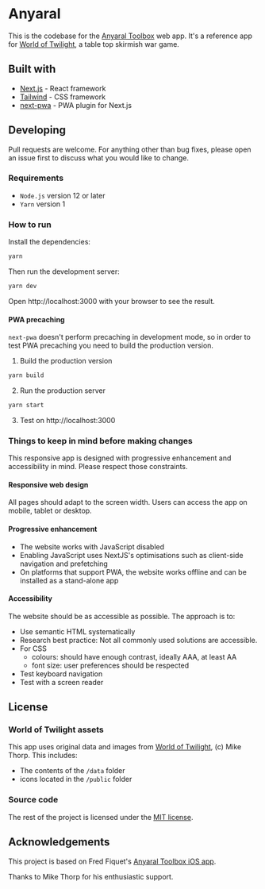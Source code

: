 # Anyaral
This is the codebase for the [Anyaral Toolbox](https://app.anyaraltoolbox.com) web app. It's a reference app for [World of Twilight](http://worldoftwilight.com), a table top skirmish war game.

## Built with
- [Next.js](https://nextjs.org/docs) - React framework
- [Tailwind](https://v1.tailwindcss.com) - CSS framework
- [next-pwa](https://github.com/shadowwalker/next-pwa) - PWA plugin for  Next.js

## Developing
Pull requests are welcome. For anything other than bug fixes, please open an issue first to discuss what you would like to change.

### Requirements
- `Node.js` version 12 or later
- `Yarn` version 1

### How to run
Install the dependencies:
```bash
yarn
```

Then run the development server:

```bash
yarn dev
```

Open http://localhost:3000 with your browser to see the result.

#### PWA precaching
`next-pwa` doesn't perform precaching in development mode, so in order to test PWA precaching you need to build the production version.

1. Build the production version
```bash
yarn build
```

2. Run the production server
```bash
yarn start
```

3. Test on http://localhost:3000

### Things to keep in mind before making changes
This responsive app is designed with progressive enhancement and accessibility in mind. Please respect those constraints.

#### Responsive web design
All pages should adapt to the screen width. Users can access the app on mobile, tablet or desktop.

#### Progressive enhancement
- The website works with JavaScript disabled
- Enabling JavaScript uses NextJS's optimisations such as client-side navigation and prefetching
- On platforms that support PWA, the website works offline and can be installed as a stand-alone app

#### Accessibility
The website should be as accessible as possible. The approach is to:
- Use semantic HTML systematically
- Research best practice: Not all commonly used solutions are accessible.
- For CSS
  - colours: should have enough contrast, ideally AAA, at least AA
  - font size: user preferences should be respected
- Test keyboard navigation
- Test with a screen reader

## License
### World of Twilight assets
This app uses original data and images from [World of Twilight](http://worldoftwilight.com), (c) Mike Thorp. This includes:
- The contents of the `/data` folder
- icons located in the `/public` folder

### Source code
The rest of the project is licensed under the [MIT license](https://choosealicense.com/licenses/mit/).

## Acknowledgements
This project is based on Fred Fiquet's [Anyaral Toolbox iOS app](https://www.anyaraltoolbox.com/ios/). 

Thanks to Mike Thorp for his enthusiastic support.